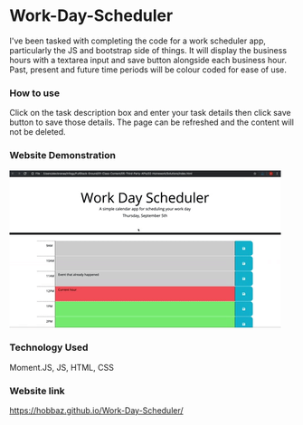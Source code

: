 # Work-Day-Scheduler
I've been tasked with completing the code for a work scheduler app, particularly the JS and bootstrap side of things. It will display the business hours with a textarea input and save button alongside each business hour. Past, present and future time periods will be colour coded for ease of use.

### How to use
Click on the task description box and enter your task details then click save button to save those details. The page can be refreshed and the content will not be deleted.

### Website Demonstration
![A user clicks on slots on the color-coded calendar and edits the events.](./Assets/05-third-party-apis-homework-demo.gif)

### Technology Used
Moment.JS, JS, HTML, CSS

### Website link
https://hobbaz.github.io/Work-Day-Scheduler/